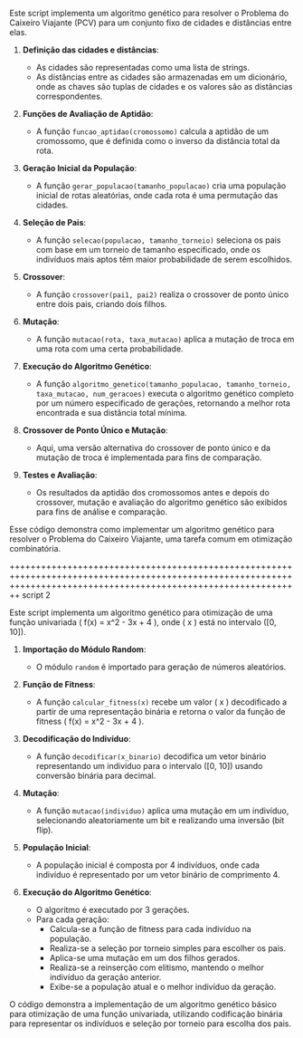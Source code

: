 Este script implementa um algoritmo genético para resolver o Problema do Caixeiro Viajante (PCV) para um conjunto fixo de cidades e distâncias entre elas.

1. **Definição das cidades e distâncias**:
   - As cidades são representadas como uma lista de strings.
   - As distâncias entre as cidades são armazenadas em um dicionário, onde as chaves são tuplas de cidades e os valores são as distâncias correspondentes.

2. **Funções de Avaliação de Aptidão**:
   - A função `funcao_aptidao(cromossomo)` calcula a aptidão de um cromossomo, que é definida como o inverso da distância total da rota.
   
3. **Geração Inicial da População**:
   - A função `gerar_populacao(tamanho_populacao)` cria uma população inicial de rotas aleatórias, onde cada rota é uma permutação das cidades.

4. **Seleção de Pais**:
   - A função `selecao(populacao, tamanho_torneio)` seleciona os pais com base em um torneio de tamanho especificado, onde os indivíduos mais aptos têm maior probabilidade de serem escolhidos.

5. **Crossover**:
   - A função `crossover(pai1, pai2)` realiza o crossover de ponto único entre dois pais, criando dois filhos.

6. **Mutação**:
   - A função `mutacao(rota, taxa_mutacao)` aplica a mutação de troca em uma rota com uma certa probabilidade.

7. **Execução do Algoritmo Genético**:
   - A função `algoritmo_genetico(tamanho_populacao, tamanho_torneio, taxa_mutacao, num_geracoes)` executa o algoritmo genético completo por um número especificado de gerações, retornando a melhor rota encontrada e sua distância total mínima.

8. **Crossover de Ponto Único e Mutação**:
   - Aqui, uma versão alternativa do crossover de ponto único e da mutação de troca é implementada para fins de comparação.

9. **Testes e Avaliação**:
   - Os resultados da aptidão dos cromossomos antes e depois do crossover, mutação e avaliação do algoritmo genético são exibidos para fins de análise e comparação.

Esse código demonstra como implementar um algoritmo genético para resolver o Problema do Caixeiro Viajante, uma tarefa comum em otimização combinatória.



++++++++++++++++++++++++++++++++++++++++++++++++++++++++++++++++++++++++++++++++++++++++++++++++++++++++++++++++++++++++++++++++++++++++++++++++++++++++++++++++++++
script 2



Este script implementa um algoritmo genético para otimização de uma função univariada \( f(x) = x^2 - 3x + 4 \), onde \( x \) está no intervalo \([0, 10]\). 

1. **Importação do Módulo Random**:
   - O módulo `random` é importado para geração de números aleatórios.

2. **Função de Fitness**:
   - A função `calcular_fitness(x)` recebe um valor \( x \) decodificado a partir de uma representação binária e retorna o valor da função de fitness \( f(x) = x^2 - 3x + 4 \).

3. **Decodificação do Indivíduo**:
   - A função `decodificar(x_binario)` decodifica um vetor binário representando um indivíduo para o intervalo \([0, 10]\) usando conversão binária para decimal.

4. **Mutação**:
   - A função `mutacao(individuo)` aplica uma mutação em um indivíduo, selecionando aleatoriamente um bit e realizando uma inversão (bit flip).

5. **População Inicial**:
   - A população inicial é composta por 4 indivíduos, onde cada indivíduo é representado por um vetor binário de comprimento 4.

6. **Execução do Algoritmo Genético**:
   - O algoritmo é executado por 3 gerações.
   - Para cada geração:
     - Calcula-se a função de fitness para cada indivíduo na população.
     - Realiza-se a seleção por torneio simples para escolher os pais.
     - Aplica-se uma mutação em um dos filhos gerados.
     - Realiza-se a reinserção com elitismo, mantendo o melhor indivíduo da geração anterior.
     - Exibe-se a população atual e o melhor indivíduo da geração.

O código demonstra a implementação de um algoritmo genético básico para otimização de uma função univariada, utilizando codificação binária para representar os indivíduos e seleção por torneio para escolha dos pais.

